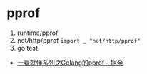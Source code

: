 # pprof

1. runtime/pprof
2. net/http/pprof
    `import _ "net/http/pprof"`
3. go test

- [一看就懂系列之Golang的pprof - 掘金](https://juejin.im/post/5e5b6591518825492f771540)